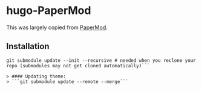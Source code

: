 # hugo-PaperMod

This was largely copied from [PaperMod](https://adityatelange.github.io/hugo-PaperMod/).

## Installation

```git submodule add --depth=1 https://github.com/tcmmichaelb139/hugo-PaperMod.git themes/PaperMod
git submodule update --init --recursive # needed when you reclone your repo (submodules may not get cloned automatically)```

> #### Updating theme:
> ```git submodule update --remote --merge```
